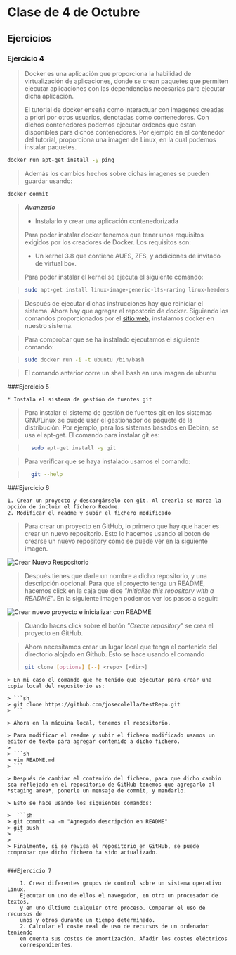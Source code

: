 Clase de 4 de Octubre
=====================

Ejercicios
----------

### Ejercicio 4

> Docker es una aplicación que proporciona la habilidad
> de virtualización de aplicaciones, donde se crean paquetes que
> permiten ejecutar aplicaciones con las dependencias necesarias para
> ejecutar dicha aplicación.
>
> El tutorial de docker enseña como interactuar con imagenes creadas
> a priori por otros usuarios, denotadas como contenedores. Con dichos contenedores podemos ejecutar ordenes que estan disponibles para dichos contenedores.
> Por ejemplo en el contenedor del tutorial, proporciona una imagen de Linux, en la cual podemos instalar paquetes.
>
 ```sh
 docker run apt-get install -y ping
 ```
 > Además los cambios hechos sobre dichas imagenes se pueden guardar usando:
 >
 ```sh
 docker commit
 ```

> __*Avanzado*__
>
>- Instalarlo y crear una aplicación contenedorizada
>
> Para poder instalar docker tenemos que tener unos requisitos exigidos por los creadores de 
> Docker. Los requisitos son:
>    
>   - Un kernel 3.8 que contiene AUFS, ZFS, y addiciones de invitado de virtual box.
> 
> Para poder instalar el kernel se ejecuta el siguiente comando:

> ```sh 
> sudo apt-get install linux-image-generic-lts-raring linux-headers-generic-lts-raring
>```

> Después de ejecutar dichas instrucciones hay que reiniciar el sistema. Ahora hay que agregar el repostorio de docker. Siguiendo los comandos proporcionados por el [sitio web](http://docs.docker.io/en/latest/installation/ubuntulinux/), instalamos docker en nuestro sistema.

> Para comprobar que se ha instalado ejecutamos el siguiente comando:

> ```sh
> sudo docker run -i -t ubuntu /bin/bash
> ```

> El comando anterior corre un shell bash en una imagen de ubuntu

###Ejercicio 5

    * Instala el sistema de gestión de fuentes git

> Para instalar el sistema de gestión de fuentes git en los sistemas GNU/Linux se puede usar el gestionador de paquete de la distribución.
Por ejemplo, para los sistemas basados en Debian, se usa el apt-get.
El comando para instalar git es:

> ```sh
>   sudo apt-get install -y git
>    ```

> Para verificar que se haya instalado usamos el comando:

> ```sh
>   git --help
> ```

###Ejercicio 6

    1. Crear un proyecto y descargárselo con git. Al crearlo se marca la opción de incluir el fichero Readme.
    2. Modificar el readme y subir el fichero modificado

> Para crear un proyecto en GitHub, lo primero
> que hay que hacer es crear un nuevo repositorio.
> Esto lo hacemos usando el boton de crearse un nuevo repository como se puede ver en la siguiente imagen.
>

   ![Crear Nuevo Respositorio](https://raw.github.com/josecolella/GII-2013/master/meta/Screenshots/Screen%20Shot%202013-10-01%20at%2017.08.41.png)

> Después tienes que darle un nombre a dicho repositorio, y una descripción opcional.
> Para que el proyecto tenga un README, hacemos click en la caja que dice *"Initialize this repository with a README"*.
> En la siguiente imagen podemos ver los pasos a seguir:

   ![Crear nuevo proyecto e inicializar con README](https://raw.github.com/josecolella/GII-2013/master/meta/Screenshots/Screen%20Shot%202013-10-01%20at%2017.11.22.png)

> Cuando haces click sobre el botón *"Create repository"* se crea el proyecto en GitHub.

> Ahora necesitamos crear un lugar local que tenga el contenido del directorio alojado en Github. Esto se hace usando el comando
> ```sh
>git clone [options] [--] <repo> [<dir>]
```
> En mi caso el comando que he tenido que ejecutar para crear una copia local del repositorio es:

> ```sh
> git clone https://github.com/josecolella/testRepo.git
> ```

> Ahora en la máquina local, tenemos el repositorio.

> Para modificar el readme y subir el fichero modificado usamos un editor de texto para agregar contenido a dicho fichero.
>
> ```sh
> vim README.md
> ```

> Después de cambiar el contenido del fichero, para que dicho cambio sea reflejado en el repositorio de GitHub tenemos que agregarlo al *staging area*, ponerle un mensaje de commit, y mandarlo.

> Esto se hace usando los siguientes comandos:

>  ```sh
> git commit -a -m "Agregado descripción en README"
> git push
> ```
>
> Finalmente, si se revisa el repositorio en GitHub, se puede comprobar que dicho fichero ha sido actualizado.


###Ejercicio 7

    1. Crear diferentes grupos de control sobre un sistema operativo Linux.
    Ejecutar un uno de ellos el navegador, en otro un procesador de textos,
    y en uno últiumo cualquier otro proceso. Comparar el uso de recursos de
    unos y otros durante un tiempo determinado.
    2. Calcular el coste real de uso de recursos de un ordenador teniendo
    en cuenta sus costes de amortización. Añadir los costes eléctricos
    correspondientes.

